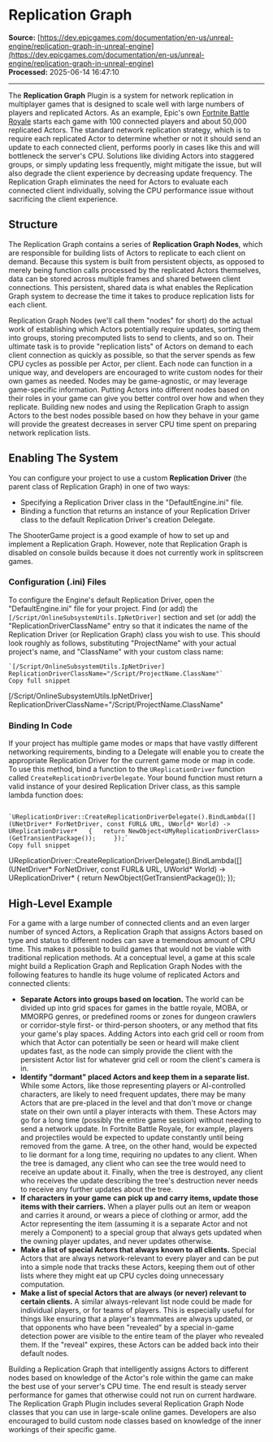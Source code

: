 # Replication Graph

**Source:** [https://dev.epicgames.com/documentation/en-us/unreal-engine/replication-graph-in-unreal-engine](https://dev.epicgames.com/documentation/en-us/unreal-engine/replication-graph-in-unreal-engine)  
**Processed:** 2025-06-14 16:47:10

---

The **Replication Graph** Plugin is a system for network replication in multiplayer games that is designed to scale well with large numbers of players and replicated Actors. As an example, Epic's own [Fortnite Battle Royale](https://www.epicgames.com/fortnite) starts each game with 100 connected players and about 50,000 replicated Actors. The standard network replication strategy, which is to require each replicated Actor to determine whether or not it should send an update to each connected client, performs poorly in cases like this and will bottleneck the server's CPU. Solutions like dividing Actors into staggered groups, or simply updating less frequently, might mitigate the issue, but will also degrade the client experience by decreasing update frequency. The Replication Graph eliminates the need for Actors to evaluate each connected client individually, solving the CPU performance issue without sacrificing the client experience.

## Structure

The Replication Graph contains a series of **Replication Graph Nodes**, which are responsible for building lists of Actors to replicate to each client on demand. Because this system is built from persistent objects, as opposed to merely being function calls processed by the replicated Actors themselves, data can be stored across multiple frames and shared between client connections. This persistent, shared data is what enables the Replication Graph system to decrease the time it takes to produce replication lists for each client.

Replication Graph Nodes (we'll call them "nodes" for short) do the actual work of establishing which Actors potentially require updates, sorting them into groups, storing precomputed lists to send to clients, and so on. Their ultimate task is to provide "replication lists" of Actors on demand to each client connection as quickly as possible, so that the server spends as few CPU cycles as possible per Actor, per client. Each node can function in a unique way, and developers are encouraged to write custom nodes for their own games as needed. Nodes may be game-agnostic, or may leverage game-specific information. Putting Actors into different nodes based on their roles in your game can give you better control over how and when they replicate. Building new nodes and using the Replication Graph to assign Actors to the best nodes possible based on how they behave in your game will provide the greatest decreases in server CPU time spent on preparing network replication lists.

## Enabling The System

You can configure your project to use a custom **Replication Driver** (the parent class of Replication Graph) in one of two ways:

-   Specifying a Replication Driver class in the "DefaultEngine.ini" file.
-   Binding a function that returns an instance of your Replication Driver class to the default Replication Driver's creation Delegate.

The ShooterGame project is a good example of how to set up and implement a Replication Graph. However, note that Replication Graph is disabled on console builds because it does not currently work in splitscreen games.

### Configuration (.ini) Files

To configure the Engine's default Replication Driver, open the "DefaultEngine.ini" file for your project. Find (or add) the `[/Script/OnlineSubsystemUtils.IpNetDriver]` section and set (or add) the "ReplicationDriverClassName" entry so that it indicates the name of the Replication Driver (or Replication Graph) class you wish to use. This should look roughly as follows, substituting "ProjectName" with your actual project's name, and "ClassName" with your custom class name:

```
`[/Script/OnlineSubsystemUtils.IpNetDriver] ReplicationDriverClassName="/Script/ProjectName.ClassName"`
Copy full snippet
```
\[/Script/OnlineSubsystemUtils.IpNetDriver\] ReplicationDriverClassName="/Script/ProjectName.ClassName"

### Binding In Code

If your project has multiple game modes or maps that have vastly different networking requirements, binding to a Delegate will enable you to create the appropriate Replication Driver for the current game mode or map in code. To use this method, bind a function to the `UReplicationDriver` function called `CreateReplicationDriverDelegate`. Your bound function must return a valid instance of your desired Replication Driver class, as this sample lambda function does:

```
	`UReplicationDriver::CreateReplicationDriverDelegate().BindLambda([](UNetDriver* ForNetDriver, const FURL& URL, UWorld* World) -> UReplicationDriver* 	{ 	return NewObject<UMyReplicationDriverClass>(GetTransientPackage()); 	});`
Copy full snippet
```
UReplicationDriver::CreateReplicationDriverDelegate().BindLambda(\[\](UNetDriver\* ForNetDriver, const FURL& URL, UWorld\* World) -> UReplicationDriver\* { return NewObject<UMyReplicationDriverClass>(GetTransientPackage()); });

## High-Level Example

For a game with a large number of connected clients and an even larger number of synced Actors, a Replication Graph that assigns Actors based on type and status to different nodes can save a tremendous amount of CPU time. This makes it possible to build games that would not be viable with traditional replication methods. At a conceptual level, a game at this scale might build a Replication Graph and Replication Graph Nodes with the following features to handle its huge volume of replicated Actors and connected clients:

-   **Separate Actors into groups based on location.** The world can be divided up into grid spaces for games in the battle royale, MOBA, or MMORPG genres, or predefined rooms or zones for dungeon crawlers or corridor-style first- or third-person shooters, or any method that fits your game's play spaces. Adding Actors into each grid cell or room from which that Actor can potentially be seen or heard will make client updates fast, as the node can simply provide the client with the persistent Actor list for whatever grid cell or room the client's camera is in.
-   **Identify "dormant" placed Actors and keep them in a separate list.** While some Actors, like those representing players or AI-controlled characters, are likely to need frequent updates, there may be many Actors that are pre-placed in the level and that don't move or change state on their own until a player interacts with them. These Actors may go for a long time (possibly the entire game session) without needing to send a network update. In Fortnite Battle Royale, for example, players and projectiles would be expected to update constantly until being removed from the game. A tree, on the other hand, would be expected to lie dormant for a long time, requiring no updates to any client. When the tree is damaged, any client who can see the tree would need to receive an update about it. Finally, when the tree is destroyed, any client who receives the update describing the tree's destruction never needs to receive any further updates about the tree.
-   **If characters in your game** **can pick up and carry items, update those items with their carriers.** When a player pulls out an item or weapon and carries it around, or wears a piece of clothing or armor, add the Actor representing the item (assuming it is a separate Actor and not merely a Component) to a special group that always gets updated when the owning player updates, and never updates otherwise.
-   **Make a list of special Actors that always known to all clients.** Special Actors that are always network-relevant to every player and can be put into a simple node that tracks these Actors, keeping them out of other lists where they might eat up CPU cycles doing unnecessary computation.
-   **Make a list of special Actors that are always (or never) relevant to certain clients.** A similar always-relevant list node could be made for individual players, or for teams of players. This is especially useful for things like ensuring that a player's teammates are always updated, or that opponents who have been "revealed" by a special in-game detection power are visible to the entire team of the player who revealed them. If the "reveal" expires, these Actors can be added back into their default nodes.

Building a Replication Graph that intelligently assigns Actors to different nodes based on knowledge of the Actor's role within the game can make the best use of your server's CPU time. The end result is steady server performance for games that otherwise could not run on current hardware. The Replication Graph Plugin includes several Replication Graph Node classes that you can use in large-scale online games. Developers are also encouraged to build custom node classes based on knowledge of the inner workings of their specific game.